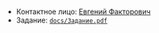 * Контактное лицо: [Евгений Факторович](mailto:sun@spb.ant-inform.ru)
* Задание: [`docs/Задание.pdf`](docs/Задание.pdf)
